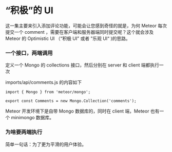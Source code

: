 # “积极”的 UI

这一集主要来引入添加评论功能，可能会让您感到奇怪的就是，为何 Meteor 每次提交一个 comment ，需要在客户端和服务器端同时提交呢？这个就会涉及 Meteor 的 Optimistic UI （“积极 UI” 或者 ”乐观 UI“ )的思路。

### 一个接口，两端调用

定义一个 Mongo 的 collections 接口，然后分别在 server 和 client 端都执行一次

imports/api/comments.js 的内容如下

```
import { Mongo } from 'meteor/mongo';

export const Comments = new Mongo.Collection('comments');
```

Meteor 开发环境下是自带 Mongo 数据库的，同时在 client 端，Meteor 也有一个 minimongo 数据库。


### 为啥要两端执行

简单一句话：为了更为平滑的用户体验。